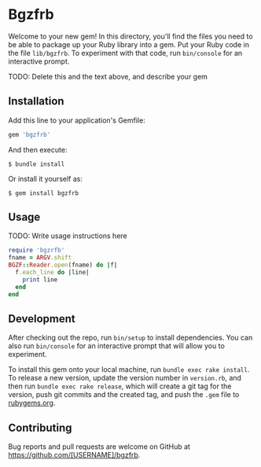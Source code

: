 # Bgzfrb

Welcome to your new gem! In this directory, you'll find the files you need to be able to package up your Ruby library into a gem. Put your Ruby code in the file `lib/bgzfrb`. To experiment with that code, run `bin/console` for an interactive prompt.

TODO: Delete this and the text above, and describe your gem

## Installation

Add this line to your application's Gemfile:

```ruby
gem 'bgzfrb'
```

And then execute:

    $ bundle install

Or install it yourself as:

    $ gem install bgzfrb

## Usage

TODO: Write usage instructions here
```ruby
require 'bgzrfb'
fname = ARGV.shift
BGZF::Reader.open(fname) do |f|
  f.each_line do |line|
    print line
  end
end
```

## Development

After checking out the repo, run `bin/setup` to install dependencies. You can also run `bin/console` for an interactive prompt that will allow you to experiment.

To install this gem onto your local machine, run `bundle exec rake install`. To release a new version, update the version number in `version.rb`, and then run `bundle exec rake release`, which will create a git tag for the version, push git commits and the created tag, and push the `.gem` file to [rubygems.org](https://rubygems.org).

## Contributing

Bug reports and pull requests are welcome on GitHub at https://github.com/[USERNAME]/bgzfrb.
